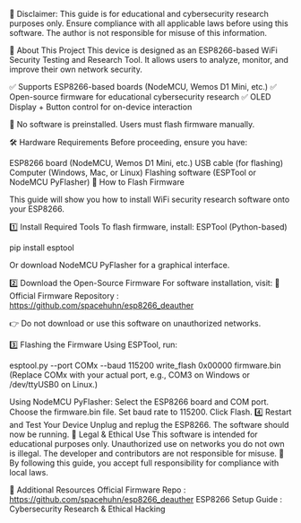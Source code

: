 📢 Disclaimer:
This guide is for educational and cybersecurity research purposes only.
Ensure compliance with all applicable laws before using this software.
The author is not responsible for misuse of this information.

🔹 About This Project
This device is designed as an ESP8266-based WiFi Security Testing and Research Tool. It allows users to analyze, monitor, and improve their own network security.

✅ Supports ESP8266-based boards (NodeMCU, Wemos D1 Mini, etc.)
✅ Open-source firmware for educational cybersecurity research
✅ OLED Display + Button control for on-device interaction

📌 No software is preinstalled. Users must flash firmware manually.

🛠️ Hardware Requirements
Before proceeding, ensure you have:

ESP8266 board (NodeMCU, Wemos D1 Mini, etc.)
USB cable (for flashing)
Computer (Windows, Mac, or Linux)
Flashing software (ESPTool or NodeMCU PyFlasher)
🔹 How to Flash Firmware

This guide will show you how to install WiFi security research software onto your ESP8266.

1️⃣ Install Required Tools
To flash firmware, install:
ESPTool (Python-based)

pip install esptool

Or download NodeMCU PyFlasher for a graphical interface.

2️⃣ Download the Open-Source Firmware
For software installation, visit:
📌 Official Firmware Repository : https://github.com/spacehuhn/esp8266_deauther

👉 Do not download or use this software on unauthorized networks.

3️⃣ Flashing the Firmware
Using ESPTool, run:

esptool.py --port COMx --baud 115200 write_flash 0x00000 firmware.bin
(Replace COMx with your actual port, e.g., COM3 on Windows or /dev/ttyUSB0 on Linux.)

Using NodeMCU PyFlasher:
Select the ESP8266 board and COM port.
Choose the firmware.bin file.
Set baud rate to 115200.
Click Flash.
4️⃣ Restart and Test Your Device
Unplug and replug the ESP8266.
The software should now be running.
📜 Legal & Ethical Use
This software is intended for educational purposes only.
Unauthorized use on networks you do not own is illegal.
The developer and contributors are not responsible for misuse.
📌 By following this guide, you accept full responsibility for compliance with local laws.

🔗 Additional Resources
Official Firmware Repo : https://github.com/spacehuhn/esp8266_deauther
ESP8266 Setup Guide : 
Cybersecurity Research & Ethical Hacking

